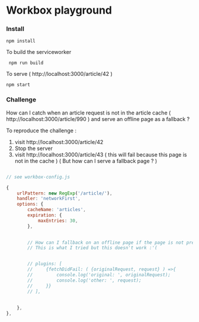 # Workbox playground 


### Install 

``` npm install ```

To build the serviceworker

``` npm run build```

To serve ( http://localhost:3000/article/42 )

``` npm start ```


### Challenge 

How can I catch when an article request is not in the article cache ( http://localhost:3000/article/990 ) and serve an offline page as a fallback ? 


To reproduce the challenge : 

1)  visit http://localhost:3000/article/42
2)  Stop the server 
2)  visit http://localhost:3000/article/43 ( this will fail because this page is not in the cache ) ( But how can I serve a fallback page ? )



```JavaScript 

// see workbox-config.js 

{
    urlPattern: new RegExp('/article/'),
    handler: 'networkFirst',
    options: {
        cacheName: 'articles',
        expiration: {
            maxEntries: 30,
        },
        

        // How can I fallback on an offline page if the page is not present on the "articles" cache ? 
        // This is what I tried but this doesn't work :'( 


        // plugins: [
        //     {fetchDidFail: ( {originalRequest, request} ) =>{
        //         console.log('original: ', originalRequest);
        //         console.log('other: ', request);
        //     }}
        // ],
        
        
    }, 
}, 

```


